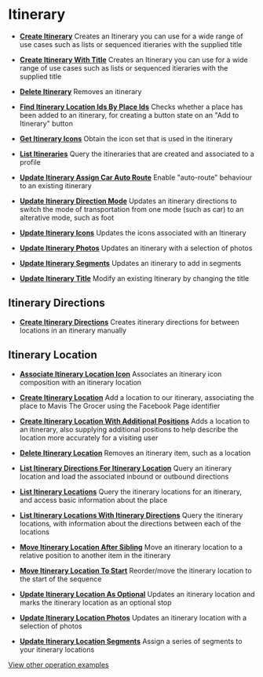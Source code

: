 # Itinerary

- **[Create Itinerary](/example-operations/itinerary/CreateItinerary.graphql)**
  Creates an Itinerary you can use for a wide range of use cases such as lists
  or sequenced itieraries with the supplied title

- **[Create Itinerary With Title](/example-operations/itinerary/CreateItineraryWithTitle.graphql)**
  Creates an Itinerary you can use for a wide range of use cases such as lists
  or sequenced itieraries with the supplied title

- **[Delete Itinerary](/example-operations/itinerary/DeleteItinerary.graphql)**
  Removes an itinerary

- **[Find Itinerary Location Ids By Place Ids](/example-operations/itinerary/FindItineraryLocationIdsByPlaceIds.graphql)**
  Checks whether a place has been added to an itinerary, for creating a button
  state on an "Add to Itinerary" button

- **[Get Itinerary Icons](/example-operations/itinerary/GetItineraryIcons.graphql)**
  Obtain the icon set that is used in the itinerary

- **[List Itineraries](/example-operations/itinerary/ListItineraries.graphql)**
  Query the itineraries that are created and associated to a profile

- **[Update Itinerary Assign Car Auto Route](/example-operations/itinerary/UpdateItineraryAssignCarAutoRoute.graphql)**
  Enable "auto-route" behaviour to an existing itinerary

- **[Update Itinerary Direction Mode](/example-operations/itinerary/UpdateItineraryDirectionMode.graphql)**
  Updates an itinerary directions to switch the mode of transportation from one
  mode (such as car) to an alterative mode, such as foot

- **[Update Itinerary Icons](/example-operations/itinerary/UpdateItineraryIcons.graphql)**
  Updates the icons associated with an Itinerary

- **[Update Itinerary Photos](/example-operations/itinerary/UpdateItineraryPhotos.graphql)**
  Updates an itinerary with a selection of photos

- **[Update Itinerary Segments](/example-operations/itinerary/UpdateItinerarySegments.graphql)**
  Updates an itinerary to add in segments

- **[Update Itinerary Title](/example-operations/itinerary/UpdateItineraryTitle.graphql)**
  Modify an existing Itinerary by changing the title

## Itinerary Directions

- **[Create Itinerary Directions](/example-operations/itinerary/directions/CreateItineraryDirections.graphql)**
  Creates itinerary directions for between locations in an itinerary manually

## Itinerary Location

- **[Associate Itinerary Location Icon](/example-operations/itinerary/location/AssociateItineraryLocationIcon.graphql)**
  Associates an itinerary icon composition with an itinerary location

- **[Create Itinerary Location](/example-operations/itinerary/location/CreateItineraryLocation.graphql)**
  Add a location to our itinerary, associating the place to Mavis The Grocer
  using the Facebook Page identifier

- **[Create Itinerary Location With Additional Positions](/example-operations/itinerary/location/CreateItineraryLocationWithAdditionalPositions.graphql)**
  Adds a location to an itinerary, also supplying additional positions to help
  describe the location more accurately for a visiting user

- **[Delete Itinerary Location](/example-operations/itinerary/location/DeleteItineraryLocation.graphql)**
  Removes an itinerary item, such as a location

- **[List Itinerary Directions For Itinerary Location](/example-operations/itinerary/location/ListItineraryDirectionsForItineraryLocation.graphql)**
  Query an itinerary location and load the associated inbound or outbound
  directions

- **[List Itinerary Locations](/example-operations/itinerary/location/ListItineraryLocations.graphql)**
  Query the itinerary locations for an itinerary, and access basic information
  about the place

- **[List Itinerary Locations With Itinerary Directions](/example-operations/itinerary/location/ListItineraryLocationsWithItineraryDirections.graphql)**
  Query the itinerary locations, with information about the directions between
  each of the locations

- **[Move Itinerary Location After Sibling](/example-operations/itinerary/location/MoveItineraryLocationAfterSibling.graphql)**
  Move an itinerary location to a relative position to another item in the
  itinerary

- **[Move Itinerary Location To Start](/example-operations/itinerary/location/MoveItineraryLocationToStart.graphql)**
  Reorder/move the itinerary location to the start of the sequence

- **[Update Itinerary Location As Optional](/example-operations/itinerary/location/UpdateItineraryLocationAsOptional.graphql)**
  Updates an itinerary location and marks the itinerary location as an optional
  stop

- **[Update Itinerary Location Photos](/example-operations/itinerary/location/UpdateItineraryLocationPhotos.graphql)**
  Updates an itinerary location with a selection of photos

- **[Update Itinerary Location Segments](/example-operations/itinerary/location/UpdateItineraryLocationSegments.graphql)**
  Assign a series of segments to your itinerary locations

[View other operation examples](/example-operations)
